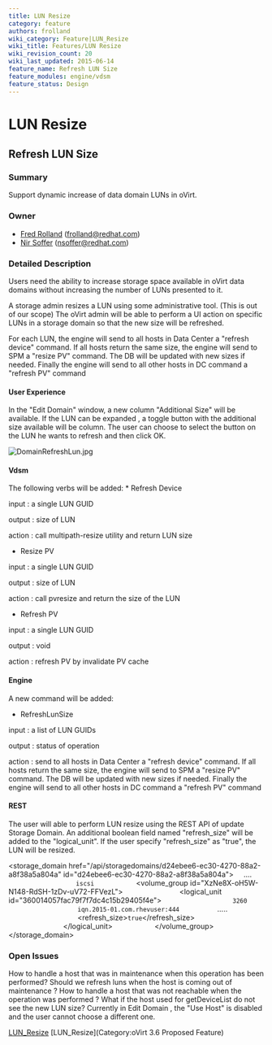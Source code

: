 ```yaml
---
title: LUN Resize
category: feature
authors: frolland
wiki_category: Feature|LUN_Resize
wiki_title: Features/LUN Resize
wiki_revision_count: 20
wiki_last_updated: 2015-06-14
feature_name: Refresh LUN Size
feature_modules: engine/vdsm
feature_status: Design
---
```


# LUN Resize

## Refresh LUN Size

### Summary

Support dynamic increase of data domain LUNs in oVirt.

### Owner

*   [ Fred Rolland](User:Frolland) (<frolland@redhat.com>)
*   [Nir Soffer](User:NirSoffer) (<nsoffer@redhat.com>)

### Detailed Description

Users need the ability to increase storage space available in oVirt data domains without increasing the number of LUNs presented to it.

A storage admin resizes a LUN using some administrative tool. (This is out of our scope)
The oVirt admin will be able to perform a UI action on specific LUNs in a storage domain so that the new size will be refreshed.

For each LUN, the engine will send to all hosts in Data Center a "refresh device" command.
If all hosts return the same size, the engine will send to SPM a "resize PV" command.
The DB will be updated with new sizes if needed.
Finally the engine will send to all other hosts in DC command a "refresh PV" command

#### User Experience

In the "Edit Domain" window, a new column "Additional Size" will be available. If the LUN can be expanded , a toggle button with the additional size available will be column. The user can choose to select the button on the LUN he wants to refresh and then click OK.

![](DomainRefreshLun.jpg "DomainRefreshLun.jpg")

#### Vdsm

The following verbs will be added:
\* Refresh Device

input : a single LUN GUID

output : size of LUN

action : call multipath-resize utility and return LUN size

*   Resize PV

input : a single LUN GUID

output : size of LUN

action : call pvresize and return the size of the LUN

*   Refresh PV

input : a single LUN GUID

output : void

action : refresh PV by invalidate PV cache

#### Engine

A new command will be added:

*   RefreshLunSize

input : a list of LUN GUIDs

output : status of operation

action : send to all hosts in Data Center a "refresh device" command. If all hosts return the same size, the engine will send to SPM a "resize PV" command. The DB will be updated with new sizes if needed. Finally the engine will send to all other hosts in DC command a "refresh PV" command

#### REST

The user will able to perform LUN resize using the REST API of update Storage Domain.
An additional boolean field named "refresh_size" will be added to the "logical_unit".
If the user specify "refresh_size" as "true", the LUN will be resized.

<storage_domain href="/api/storagedomains/d24ebee6-ec30-4270-88a2-a8f38a5a804a" id="d24ebee6-ec30-4270-88a2-a8f38a5a804a">
          ....
`       `<storage>
`           `<type>`iscsi`</type>
`           `<volume_group id="XzNe8X-oH5W-N148-RdSH-1zDv-uV72-FFVezL">
`               `<logical_unit id="360014057fac79f7f7dc4c15b29405f4e">
`                   `<port>`3260`</port>
`                   `<target>`iqn.2015-01.com.rhevuser:444`</target>
                        .....
`                   `<refresh_size>`true`</refresh_size>
`               `</logical_unit>
`           `</volume_group>
`       `</storage>
</storage_domain>

### Open Issues

How to handle a host that was in maintenance when this operation has been performed? Should we refresh luns when the host is coming out of maintenance ?
How to handle a host that was not reachable when the operation was performed ?
What if the host used for getDeviceList do not see the new LUN size? Currently in Edit Domain , the "Use Host" is disabled and the user cannot choose a different one.

[LUN_Resize](Category:Feature) [LUN_Resize](Category:oVirt 3.6 Proposed Feature)
